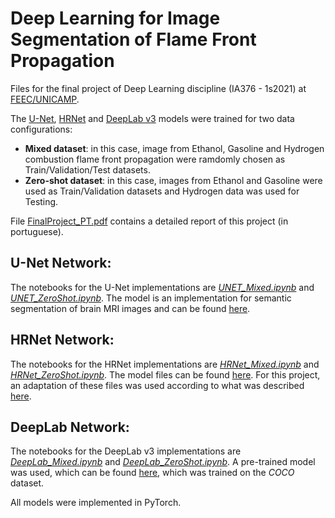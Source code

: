 # Deep Learning for Image Segmentation of Flame Front Propagation
Files for the final project of Deep Learning discipline (IA376 - 1s2021) at [FEEC/UNICAMP](https://www.fee.unicamp.br/?language=en).

The [U-Net](https://arxiv.org/abs/1505.04597), [HRNet](https://arxiv.org/abs/1908.07919) and [DeepLab v3](https://arxiv.org/abs/1706.05587) models were trained for two data configurations:
*  __Mixed dataset__: in this case, image from Ethanol, Gasoline and Hydrogen combustion flame front propagation were ramdomly chosen as Train/Validation/Test datasets.
*  __Zero-shot dataset__: in this case, images from Ethanol and Gasoline were used as Train/Validation datasets and Hydrogen data was used for Testing.

File [FinalProject_PT.pdf](https://github.com/eduardocoraca/UNICAMP_DeepLearning/blob/main/FinalProject_PT.pdf) contains a detailed report of this project (in portuguese).

## U-Net Network:
The notebooks for the U-Net implementations are  [*UNET_Mixed.ipynb*](https://github.com/eduardocoraca/UNICAMP_DeepLearning/blob/main/UNET_Mixed.ipynb) and [*UNET_ZeroShot.ipynb*](https://github.com/eduardocoraca/UNICAMP_DeepLearning/blob/main/UNET_ZeroShot.ipynb).
The model is an implementation for semantic segmentation of brain MRI images and can be found [here](https://pytorch.org/hub/mateuszbuda_brain-segmentation-pytorch_unet/).

## HRNet Network:
The notebooks for the HRNet implementations are [*HRNet_Mixed.ipynb*](https://github.com/eduardocoraca/UNICAMP_DeepLearning/blob/main/HRNet_Mixed.ipynb) and [*HRNet_ZeroShot.ipynb*](https://github.com/eduardocoraca/UNICAMP_DeepLearning/blob/main/HRNet_ZeroShot.ipynb). The model files can be found [here](https://github.com/HRNet/HRNet-Semantic-Segmentation).
For this project, an adaptation of these files was used according to what was described [here](https://www.kaggle.com/bibek777/try-hrnet-semantic-segmentation). 

## DeepLab Network:
The notebooks for the DeepLab v3 implementations are [*DeepLab_Mixed.ipynb*](https://github.com/eduardocoraca/UNICAMP_DeepLearning/blob/main/DeepLab_Mixed.ipynb) and [*DeepLab_ZeroShot.ipynb*](https://github.com/eduardocoraca/UNICAMP_DeepLearning/blob/main/DeepLab_ZeroShot.ipynb).
A pre-trained model was used, which can be found [here](https://pytorch.org/hub/pytorch_vision_deeplabv3_resnet101/), which was trained on the *COCO* dataset.


All models were implemented in PyTorch.
